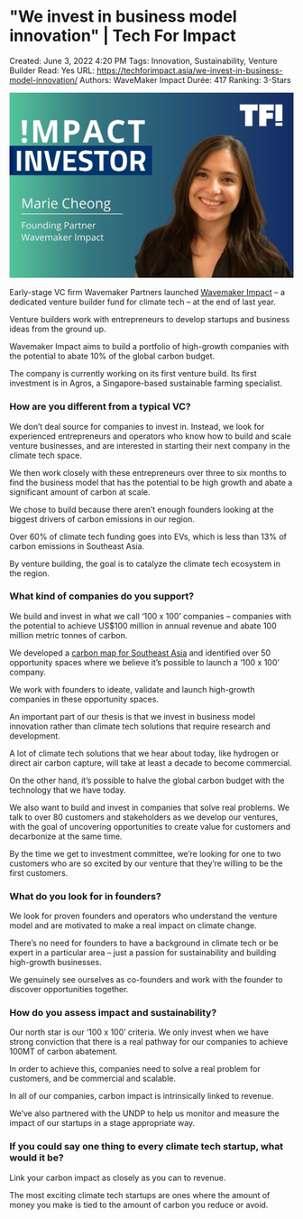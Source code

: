 # "We invest in business model innovation" | Tech For Impact

Created: June 3, 2022 4:20 PM
Tags: Innovation, Sustainability, Venture Builder
Read: Yes
URL: https://techforimpact.asia/we-invest-in-business-model-innovation/
Authors: WaveMaker Impact
Durée: 417
Ranking: 3-Stars

![We%20invest%20in%20business%20model%20innovation%20Tech%20For%20Im%20bfea710fc30c49d29edbea183016072b/Marie-Cheong-Investor-cover-image.jpg](We%20invest%20in%20business%20model%20innovation%20Tech%20For%20Im%20bfea710fc30c49d29edbea183016072b/Marie-Cheong-Investor-cover-image.jpg)

Early-stage VC firm Wavemaker Partners launched [Wavemaker Impact](https://wavemakerimpact.com/) – a dedicated venture builder fund for climate tech – at the end of last year.

Venture builders work with entrepreneurs to develop startups and business ideas from the ground up.

Wavemaker Impact aims to build a portfolio of high-growth companies with the potential to abate 10% of the global carbon budget.

The company is currently working on its first venture build. Its first investment is in Agros, a Singapore-based sustainable farming specialist.

### **How are you different from a typical VC?**

We don’t deal source for companies to invest in. Instead, we look for experienced entrepreneurs and operators who know how to build and scale venture businesses, and are interested in starting their next company in the climate tech space.

We then work closely with these entrepreneurs over three to six months to find the business model that has the potential to be high growth and abate a significant amount of carbon at scale.

We chose to build because there aren’t enough founders looking at the biggest drivers of carbon emissions in our region.

Over 60% of climate tech funding goes into EVs, which is less than 13% of carbon emissions in Southeast Asia.

By venture building, the goal is to catalyze the climate tech ecosystem in the region.

### **What kind of companies do you support?**

We build and invest in what we call ‘100 x 100’ companies – companies with the potential to achieve US$100 million in annual revenue and abate 100 million metric tonnes of carbon.

We developed a [carbon map for Southeast Asia](https://wavemakerimpact.com/insights/int-infographic-carbonmap/) and identified over 50 opportunity spaces where we believe it’s possible to launch a ‘100 x 100’ company.

We work with founders to ideate, validate and launch high-growth companies in these opportunity spaces.

An important part of our thesis is that we invest in business model innovation rather than climate tech solutions that require research and development.

A lot of climate tech solutions that we hear about today, like hydrogen or direct air carbon capture, will take at least a decade to become commercial.

On the other hand, it’s possible to halve the global carbon budget with the technology that we have today.

We also want to build and invest in companies that solve real problems. We talk to over 80 customers and stakeholders as we develop our ventures, with the goal of uncovering opportunities to create value for customers and decarbonize at the same time.

By the time we get to investment committee, we’re looking for one to two customers who are so excited by our venture that they’re willing to be the first customers.

### **What do you look for in founders?**

We look for proven founders and operators who understand the venture model and are motivated to make a real impact on climate change.

There’s no need for founders to have a background in climate tech or be expert in a particular area – just a passion for sustainability and building high-growth businesses.

We genuinely see ourselves as co-founders and work with the founder to discover opportunities together.

### **How do you assess impact and sustainability?**

Our north star is our ‘100 x 100’ criteria. We only invest when we have strong conviction that there is a real pathway for our companies to achieve 100MT of carbon abatement.

In order to achieve this, companies need to solve a real problem for customers, and be commercial and scalable.

In all of our companies, carbon impact is intrinsically linked to revenue.

We’ve also partnered with the UNDP to help us monitor and measure the impact of our startups in a stage appropriate way.

### **If you could say one thing to every climate tech startup, what would it be?**

Link your carbon impact as closely as you can to revenue.

The most exciting climate tech startups are ones where the amount of money you make is tied to the amount of carbon you reduce or avoid.